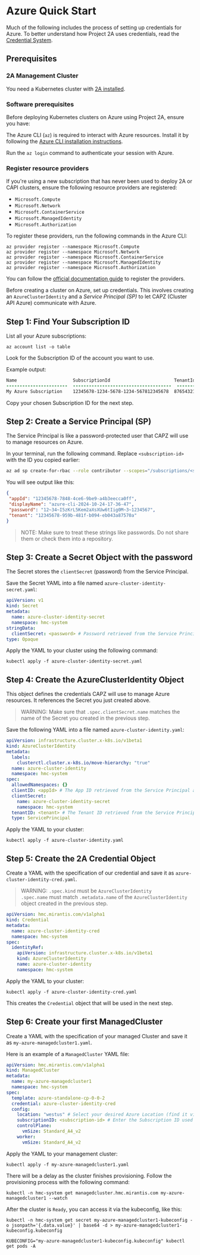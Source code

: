 # Azure Quick Start

Much of the following includes the process of setting up credentials for Azure.
To better understand how Project 2A uses credentials, read the
[Credential System](../credential/main.md).

## Prerequisites

### 2A Management Cluster

You need a Kubernetes cluster with [2A installed](2a-installation.md).

### Software prerequisites

Before deploying Kubernetes clusters on Azure using Project 2A, ensure you have:

The Azure CLI (`az`) is required to interact with Azure resources. Install it
by following the [Azure CLI installation instructions](https://learn.microsoft.com/en-us/cli/azure/install-azure-cli).

Run the `az login` command to authenticate your session with Azure.

### Register resource providers

If you're using a new subscription that has never been used to deploy 2A or
CAPI clusters, ensure the following resource providers are registered:

- `Microsoft.Compute`
- `Microsoft.Network`
- `Microsoft.ContainerService`
- `Microsoft.ManagedIdentity`
- `Microsoft.Authorization`

To register these providers, run the following commands in the Azure CLI:

```shell
az provider register --namespace Microsoft.Compute
az provider register --namespace Microsoft.Network
az provider register --namespace Microsoft.ContainerService
az provider register --namespace Microsoft.ManagedIdentity
az provider register --namespace Microsoft.Authorization
```

You can follow the [official documentation guide](https://learn.microsoft.com/en-us/azure/azure-resource-manager/management/resource-providers-and-types)
to register the providers.

Before creating a cluster on Azure, set up credentials. This involves creating
an `AzureClusterIdentity` and a _Service Principal (SP)_ to let CAPZ (Cluster
API Azure) communicate with Azure.

## Step 1: Find Your Subscription ID

List all your Azure subscriptions:

```shell
az account list -o table
```

Look for the Subscription ID of the account you want to use.

Example output:

```diff
Name                     SubscriptionId                        TenantId
-----------------------  -------------------------------------  --------------------------------
My Azure Subscription    12345678-1234-5678-1234-567812345678  87654321-1234-5678-1234-12345678
```

Copy your chosen Subscription ID for the next step.

## Step 2: Create a Service Principal (SP)

The Service Principal is like a password-protected user that CAPZ will use to
manage resources on Azure.

In your terminal, run the following command. Replace `<subscription-id>` with
the ID you copied earlier:

```bash
az ad sp create-for-rbac --role contributor --scopes="/subscriptions/<subscription-id>"
```

You will see output like this:

```json
{
 "appId": "12345678-7848-4ce6-9be9-a4b3eecca0ff",
 "displayName": "azure-cli-2024-10-24-17-36-47",
 "password": "12~34~I5zKrL5Kem2aXsXUw6tIig0M~3~1234567",
 "tenant": "12345678-959b-481f-b094-eb043a87570a"
}
```

> NOTE:
> Make sure to treat these strings like passwords. Do not share them
> or check them into a repository.

## Step 3: Create a Secret Object with the password

The Secret stores the `clientSecret` (password) from the Service Principal.

Save the Secret YAML into a file named `azure-cluster-identity-secret.yaml`:

```yaml
apiVersion: v1
kind: Secret
metadata:
  name: azure-cluster-identity-secret
  namespace: hmc-system
stringData:
  clientSecret: <password> # Password retrieved from the Service Principal
type: Opaque
```

Apply the YAML to your cluster using the following command:

```shell
kubectl apply -f azure-cluster-identity-secret.yaml
```

## Step 4: Create the AzureClusterIdentity Object

This object defines the credentials CAPZ will use to manage Azure resources.
It references the Secret you just created above.

> WARNING:
> Make sure that `.spec.clientSecret.name` matches the name of the
> Secret you created in the previous step.

Save the following YAML into a file named `azure-cluster-identity.yaml`:

```yaml
apiVersion: infrastructure.cluster.x-k8s.io/v1beta1
kind: AzureClusterIdentity
metadata:
  labels:
    clusterctl.cluster.x-k8s.io/move-hierarchy: "true"
  name: azure-cluster-identity
  namespace: hmc-system
spec:
  allowedNamespaces: {}
  clientID: <appId> # The App ID retrieved from the Service Principal above in Step 2
  clientSecret:
    name: azure-cluster-identity-secret
    namespace: hmc-system
  tenantID: <tenant> # The Tenant ID retrieved from the Service Principal above in Step 2
  type: ServicePrincipal
```

Apply the YAML to your cluster:

```shell
kubectl apply -f azure-cluster-identity.yaml
```

## Step 5: Create the 2A Credential Object

Create a YAML with the specification of our credential and save it as
`azure-cluster-identity-cred.yaml`.

> WARNING:
> `.spec.kind` must be `AzureClusterIdentity`  
> `.spec.name` must match `.metadata.name` of the `AzureClusterIdentity` object
> created in the previous step.

```yaml
apiVersion: hmc.mirantis.com/v1alpha1
kind: Credential
metadata:
  name: azure-cluster-identity-cred
  namespace: hmc-system
spec:
  identityRef:
    apiVersion: infrastructure.cluster.x-k8s.io/v1beta1
    kind: AzureClusterIdentity
    name: azure-cluster-identity
    namespace: hmc-system
```

Apply the YAML to your cluster:

```shell
kubectl apply -f azure-cluster-identity-cred.yaml
```

This creates the `Credential` object that will be used in the next step.

## Step 6: Create your first ManagedCluster

Create a YAML with the specification of your managed Cluster and save it as
`my-azure-managedcluster1.yaml`.

Here is an example of a `ManagedCluster` YAML file:

```yaml
apiVersion: hmc.mirantis.com/v1alpha1
kind: ManagedCluster
metadata:
  name: my-azure-managedcluster1
  namespace: hmc-system
spec:
  template: azure-standalone-cp-0-0-2
  credential: azure-cluster-identity-cred
  config:
    location: "westus" # Select your desired Azure Location (find it via `az account list-locations -o table`)
    subscriptionID: <subscription-id> # Enter the Subscription ID used earlier
    controlPlane:
      vmSize: Standard_A4_v2
    worker:
      vmSize: Standard_A4_v2
```

Apply the YAML to your management cluster:

```shell
kubectl apply -f my-azure-managedcluster1.yaml
```

There will be a delay as the cluster finishes provisioning. Follow the
provisioning process with the following command:

```shell
kubectl -n hmc-system get managedcluster.hmc.mirantis.com my-azure-managedcluster1 --watch
```

After the cluster is `Ready`, you can access it via the kubeconfig, like this:

```shell
kubectl -n hmc-system get secret my-azure-managedcluster1-kubeconfig -o jsonpath='{.data.value}' | base64 -d > my-azure-managedcluster1-kubeconfig.kubeconfig
```

```shell
KUBECONFIG="my-azure-managedcluster1-kubeconfig.kubeconfig" kubectl get pods -A
```